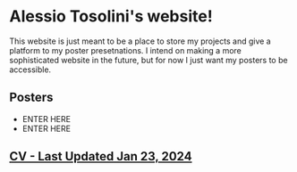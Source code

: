 # Alessio Tosolini's website!

This website is just meant to be a place to store my projects and give a platform to my poster presetnations. I intend on making a more sophisticated website in the future, but for now I just want my posters to be accessible.

## Posters
- ENTER HERE
- ENTER HERE

## [CV - Last Updated Jan 23, 2024](https://www.google.com/)
